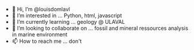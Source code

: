 - 👋 Hi, I’m @louisdomlavl
- 👀 I’m interested in ... Python, html, javascript
- 🌱 I’m currently learning ... geology @ ULAVAL
- 💞️ I’m looking to collaborate on ... fossil and mineral ressources analysis in marine environment
- 📫 How to reach me ... don't

<!---
louisdomlavl/louisdomlavl is a ✨ special ✨ repository because its `README.md` (this file) appears on your GitHub profile.
You can click the Preview link to take a look at your changes.
--->
